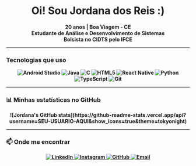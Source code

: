 <h1 align="center">Oi! Sou Jordana dos Reis :)</h1>

<p align="center">
  <b> 20 anos |  Boa Viagem - CE  
  <br />
  Estudante de Análise e Desenvolvimento de Sistemas  
  <br />
  Bolsista no CIDTS pelo IFCE
</p>

---

### Tecnologias que uso

<p align="center">
  <img alt="Android Studio" src="https://img.shields.io/badge/Android_Studio-000000?style=flat-square&logo=android&logoColor=white" />
  <img alt="Java" src="https://img.shields.io/badge/Java-000000?style=flat-square&logo=java&logoColor=white" />
  <img alt="C" src="https://img.shields.io/badge/C-000000?style=flat-square&logo=c&logoColor=white" />
  <img alt="HTML5" src="https://img.shields.io/badge/HTML5-000000?style=flat-square&logo=html5&logoColor=white" />
  <img alt="React Native" src="https://img.shields.io/badge/React_Native-000000?style=flat-square&logo=react&logoColor=white" />
  <img alt="Python" src="https://img.shields.io/badge/Python-000000?style=flat-square&logo=python&logoColor=white" />
  <img alt="TypeScript" src="https://img.shields.io/badge/TypeScript-000000?style=flat-square&logo=typescript&logoColor=white" />
  <img alt="Git" src="https://img.shields.io/badge/Git-000000?style=flat-square&logo=git&logoColor=white" />
</p>

---

### 📊 Minhas estatísticas no GitHub

<p align="center">
  ![Jordana's GitHub stats](https://github-readme-stats.vercel.app/api?username=SEU-USUARIO-AQUI&show_icons=true&theme=tokyonight)
</p>

---

### 📫 Onde me encontrar
<p align="center">
  <a href="https://linkedin.com/in/seu-linkedin" target="_blank" rel="noopener noreferrer">
    <img src="https://img.shields.io/badge/LinkedIn-000000?style=flat-square&logo=linkedin&logoColor=white" alt="LinkedIn" />
  </a>
  <a href="https://instagram.com/seu-instagram" target="_blank" rel="noopener noreferrer">
    <img src="https://img.shields.io/badge/Instagram-000000?style=flat-square&logo=instagram&logoColor=white" alt="Instagram" />
  </a>
  <a href="https://github.com/seu-usuario" target="_blank" rel="noopener noreferrer">
    <img src="https://img.shields.io/badge/GitHub-000000?style=flat-square&logo=github&logoColor=white" alt="GitHub" />
  </a>
  <a href="mailto:jordana@email.com" target="_blank" rel="noopener noreferrer">
    <img src="https://img.shields.io/badge/Email-000000?style=flat-square&logo=gmail&logoColor=white" alt="Email" />
  </a>
</p>
